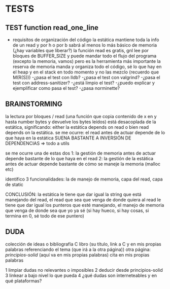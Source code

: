 # TESTS

## TEST function read_one_line

- requisitos de organización del código
la estática mantiene toda la info de un read y por h o por b sabrá al menos lo más básico de memoria (¿hay variables que liberar?)
la función read es gratis, gnl lee por bloques de BUFFER_SIZE y puede mandar todo el flujo del programa (excepto la memoria, vamos) pero es la herramienta más importante
la reserva de memoria manda y organiza todo el código, sé lo que hay en el heap y en el stack en todo momento y no las mezclo (recuerdo que M(R(S)))
-¿pasa el test con lldb?
-¿pasa el test con valgrind?
-¿pasa el test con address-sanitizer?
-¿está limpio el test?
-¿puedo explicar y ejemplificar como pasa el test?
-¿pasa norminette?

## BRAINSTORMING

la lectura por bloques / read (una función que copia contenido de x en y hasta number bytes y devuelve los bytes leídos) está desacoplada de la estática, significando: 
   either la estática depends on read o bien read depends on la estática.
   se me ocurre: el read antes de actuar depende de lo que haya en la estática SUENA BASTANTE A INVERSIÓN DE DEPENDENCIAS => todo a utils

   se me ocurre una de estas dos
      1: la gestión de memoria antes de actuar depende bastante de lo que haya en el read
      2: la gestión de la estática antes de actuar depende bastante de cómo se maneje la memoria (malloc etc)

identifico 3 funcionalidades: la de manejo de memoria, capa del read, capa de static

CONCLUSIÓN: 
la estática le tiene que dar igual la string que está manejando del read, el read que sea que venga de donde quiera
al read le tiene que dar igual los punteros que esté manejando, el manejo de memoria que venga de donde sea que yo ya sé (si hay hueco, si hay cosas, si termina en 0, sé todo de ese puntero)

## DUDA
colección de ideas o bibliografía C
libro (su título, link a C y en mis propias palabras referenciando el tema (que irá a la otra página))
otra página: *principios-solid* (aquí va en mis propias palabras)
cita
en mis propias palabras

1 limpiar dudas no relevantes o imposibles
2 deducir desde principios-solid
3 linkear a bajo nivel lo que pueda
4 ¿qué dudas son interneteables y en qué plataformas? 
